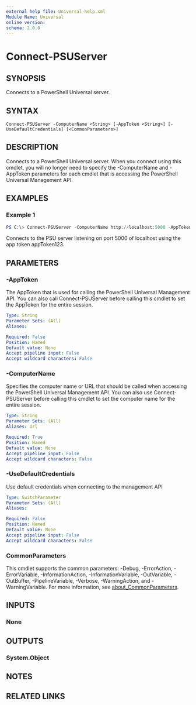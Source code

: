```yaml
---
external help file: Universal-help.xml
Module Name: Universal
online version:
schema: 2.0.0
---
```


# Connect-PSUServer

## SYNOPSIS
Connects to a PowerShell Universal server.

## SYNTAX

```
Connect-PSUServer -ComputerName <String> [-AppToken <String>] [-UseDefaultCredentials] [<CommonParameters>]
```

## DESCRIPTION
Connects to a PowerShell Universal server. When you connect using this cmdlet, you will no longer need to specify the -ComputerName and -AppToken parameters for each cmdlet that is accessing the PowerShell Universal Management API.

## EXAMPLES

### Example 1
```powershell
PS C:\> Connect-PSUServer -ComputerName http://localhost:5000 -AppToken 'appToken123'
```

Connects to the PSU server listening on port 5000 of localhost using the app token appToken123.

## PARAMETERS

### -AppToken
The AppToken that is used for calling the PowerShell Universal Management API. You can also call Connect-PSUServer before calling this cmdlet to set the AppToken for the entire session.

```yaml
Type: String
Parameter Sets: (All)
Aliases:

Required: False
Position: Named
Default value: None
Accept pipeline input: False
Accept wildcard characters: False
```

### -ComputerName
Specifies the computer name or URL that should be called when accessing the PowerShell Universal Management API. You can also use Connect-PSUServer before calling this cmdlet to set the computer name for the entire session. 

```yaml
Type: String
Parameter Sets: (All)
Aliases: Url

Required: True
Position: Named
Default value: None
Accept pipeline input: False
Accept wildcard characters: False
```

### -UseDefaultCredentials
Use default credentials when connecting to the management API

```yaml
Type: SwitchParameter
Parameter Sets: (All)
Aliases:

Required: False
Position: Named
Default value: None
Accept pipeline input: False
Accept wildcard characters: False
```

### CommonParameters
This cmdlet supports the common parameters: -Debug, -ErrorAction, -ErrorVariable, -InformationAction, -InformationVariable, -OutVariable, -OutBuffer, -PipelineVariable, -Verbose, -WarningAction, and -WarningVariable. For more information, see [about_CommonParameters](http://go.microsoft.com/fwlink/?LinkID=113216).

## INPUTS

### None

## OUTPUTS

### System.Object
## NOTES

## RELATED LINKS
